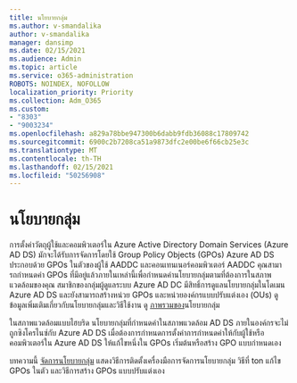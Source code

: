 ```yaml
---
title: นโยบายกลุ่ม
ms.author: v-smandalika
author: v-smandalika
manager: dansimp
ms.date: 02/15/2021
ms.audience: Admin
ms.topic: article
ms.service: o365-administration
ROBOTS: NOINDEX, NOFOLLOW
localization_priority: Priority
ms.collection: Adm_O365
ms.custom:
- "8303"
- "9003234"
ms.openlocfilehash: a829a78bbe947300b6dabb9fdb36088c17809742
ms.sourcegitcommit: 6900c2b7208ca51a9873dfc2e00be6f66cb25e3c
ms.translationtype: MT
ms.contentlocale: th-TH
ms.lasthandoff: 02/15/2021
ms.locfileid: "50256908"
---
```

# <a name="group-policy"></a>นโยบายกลุ่ม

การตั้งค่าวัตถุผู้ใช้และคอมพิวเตอร์ใน Azure Active Directory Domain Services (Azure AD DS) มักจะได้รับการจัดการโดยใช้ Group Policy Objects (GPOs) Azure AD DS ประกอบด้วย GPOs ในตัวของผู้ใช้ AADDC และคอนเทนเนอร์คอมพิวเตอร์ AADDC คุณสามารถกําหนดค่า GPOs ที่มีอยู่แล้วภายในเหล่านี้เพื่อกําหนดค่านโยบายกลุ่มตามที่ต้องการในสภาพแวดล้อมของคุณ สมาชิกของกลุ่มผู้ดูแลระบบ Azure AD DC มีสิทธิ์การดูแลนโยบายกลุ่มในโดเมน Azure AD DS และยังสามารถสร้างหน่วย GPOs และหน่วยองค์กรแบบปรับแต่งเอง (OUs) ดูข้อมูลเพิ่มเติมเกี่ยวกับนโยบายกลุ่มและวิธีใช้งาน ดู [ภาพรวมของ](https://docs.microsoft.com/previous-versions/windows/it-pro/windows-server-2012-R2-and-2012/hh831791(v=ws.11))นโยบายกลุ่ม

ในสภาพแวดล้อมแบบไฮบริด นโยบายกลุ่มที่กําหนดค่าในสภาพแวดล้อม AD DS ภายในองค์กรจะไม่ถูกซิงโครไนซ์กับ Azure AD DS เมื่อต้องการกําหนดการตั้งค่าการกําหนดค่าให้กับผู้ใช้หรือคอมพิวเตอร์ใน Azure AD DS ให้แก้ไขหนึ่งใน GPOs เริ่มต้นหรือสร้าง GPO แบบกําหนดเอง

บทความนี้ [จัดการนโยบายกลุ่ม](https://docs.microsoft.com/azure/active-directory-domain-services/manage-group-policy) แสดงวิธีการติดตั้งเครื่องมือการจัดการนโยบายกลุ่ม วิธีที่ ton แก้ไข GPOs ในตัว และวิธีการสร้าง GPOs แบบปรับแต่งเอง



